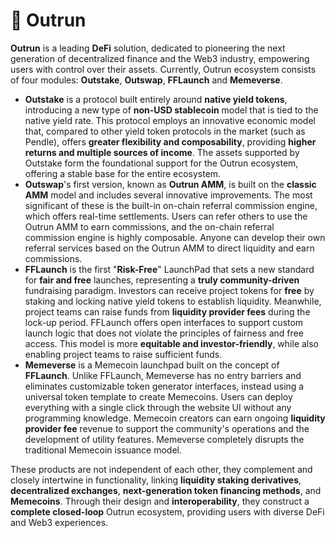 # 💸 Outrun

**Outrun** is a leading **DeFi** solution, dedicated to pioneering the next generation of decentralized finance and the Web3 industry, empowering users with control over their assets. Currently, Outrun ecosystem consists of four modules: **Outstake**, **Outswap**, **FFLaunch** and **Memeverse**.

* **Outstake** is a protocol built entirely around **native yield tokens**, introducing a new type of **non-USD stablecoin** model that is tied to the native yield rate. This protocol employs an innovative economic model that, compared to other yield token protocols in the market (such as Pendle), offers **greater flexibility and composability**, providing **higher returns and multiple sources of income**. The assets supported by Outstake form the foundational support for the Outrun ecosystem, offering a stable base for the entire ecosystem.
* **Outswap**'s first version, known as **Outrun AMM**, is built on the **classic AMM** model and includes several innovative improvements. The most significant of these is the built-in on-chain referral commission engine, which offers real-time settlements. Users can refer others to use the Outrun AMM to earn commissions, and the on-chain referral commission engine is highly composable. Anyone can develop their own referral services based on the Outrun AMM to direct liquidity and earn commissions.
* **FFLaunch** is the first "**Risk-Free**" LaunchPad that sets a new standard for **fair and free** launches, representing a **truly community-driven** fundraising paradigm. Investors can receive project tokens for **free** by staking and locking native yield tokens to establish liquidity. Meanwhile, project teams can raise funds from **liquidity provider fees** during the lock-up period. FFLaunch offers open interfaces to support custom launch logic that does not violate the principles of fairness and free access. This model is more **equitable and investor-friendly**, while also enabling project teams to raise sufficient funds.
* **Memeverse** is a Memecoin launchpad built on the concept of **FFLaunch**. Unlike FFLaunch, Memeverse has no entry barriers and eliminates customizable token generator interfaces, instead using a universal token template to create Memecoins. Users can deploy everything with a single click through the website UI without any programming knowledge. Memecoin creators can earn ongoing **liquidity provider fee** revenue to support the community's operations and the development of utility features. Memeverse completely disrupts the traditional Memecoin issuance model.

These products are not independent of each other, they complement and closely intertwine in functionality, linking **liquidity staking derivatives**, **decentralized exchanges**, **next-generation token financing methods**, and **Memecoins**. Through their design and **interoperability**, they construct a **complete closed-loop** Outrun ecosystem, providing users with diverse DeFi and Web3 experiences.



